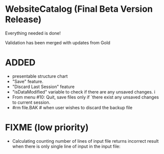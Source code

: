 WebsiteCatalog (Final Beta Version Release)
==============
Everything needed is done!

Validation has been merged with updates from Gold

ADDED
=====
* presentable structure chart
* "Save" feature.
* "Discard Last Session" feature
* "isDataModified" variable to check if there are any unsaved changes. i
* From menu #10: Quit, save files only if `there exist any unsaved changes to current session.
* #rm file.BAK # when user wishes to discard the backup file

FIXME (low priority)
====================
* Calculating counting number of lines of input file returns incorrect result
  when there is only single line of input in the input file:
